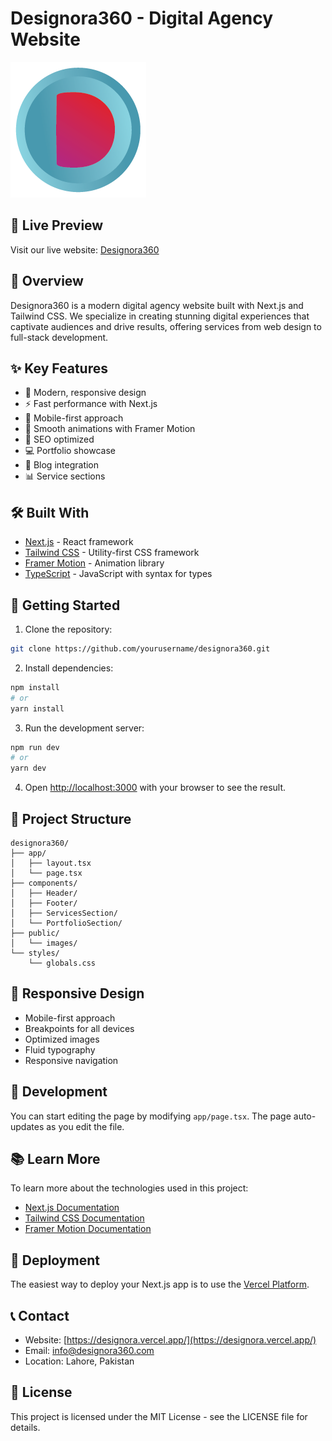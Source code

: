 # Designora360 - Digital Agency Website

![Designora360](public/images/designora1-02.png)

## 🚀 Live Preview

Visit our live website: [Designora360](https://designora.vercel.app/)

## 🎯 Overview

Designora360 is a modern digital agency website built with Next.js and Tailwind CSS. We specialize in creating stunning digital experiences that captivate audiences and drive results, offering services from web design to full-stack development.

## ✨ Key Features

- 🎨 Modern, responsive design
- ⚡ Fast performance with Next.js
- 📱 Mobile-first approach
- 🔄 Smooth animations with Framer Motion
- 🎯 SEO optimized
- 💻 Portfolio showcase
- 📝 Blog integration
- 📊 Service sections

## 🛠️ Built With

- [Next.js](https://nextjs.org/) - React framework
- [Tailwind CSS](https://tailwindcss.com/) - Utility-first CSS framework
- [Framer Motion](https://www.framer.com/motion/) - Animation library
- [TypeScript](https://www.typescriptlang.org/) - JavaScript with syntax for types

## 🚀 Getting Started

1. Clone the repository:
```bash
git clone https://github.com/yourusername/designora360.git
```

2. Install dependencies:
```bash
npm install
# or
yarn install
```

3. Run the development server:
```bash
npm run dev
# or
yarn dev
```

4. Open [http://localhost:3000](http://localhost:3000) with your browser to see the result.

## 📁 Project Structure

```
designora360/
├── app/
│   ├── layout.tsx
│   └── page.tsx
├── components/
│   ├── Header/
│   ├── Footer/
│   ├── ServicesSection/
│   └── PortfolioSection/
├── public/
│   └── images/
└── styles/
    └── globals.css
```

## 📱 Responsive Design

- Mobile-first approach
- Breakpoints for all devices
- Optimized images
- Fluid typography
- Responsive navigation

## 🔧 Development

You can start editing the page by modifying `app/page.tsx`. The page auto-updates as you edit the file.

## 📚 Learn More

To learn more about the technologies used in this project:

- [Next.js Documentation](https://nextjs.org/docs)
- [Tailwind CSS Documentation](https://tailwindcss.com/docs)
- [Framer Motion Documentation](https://www.framer.com/motion/)

## 🚀 Deployment

The easiest way to deploy your Next.js app is to use the [Vercel Platform](https://vercel.com/new?utm_medium=default-template&filter=next.js&utm_source=create-next-app&utm_campaign=create-next-app-readme).

## 📞 Contact

- Website: [https://designora.vercel.app/](https://designora.vercel.app/)
- Email: info@designora360.com
- Location: Lahore, Pakistan

## 📄 License

This project is licensed under the MIT License - see the LICENSE file for details.
